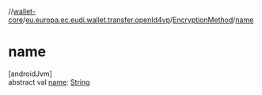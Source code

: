 //[wallet-core](../../../index.md)/[eu.europa.ec.eudi.wallet.transfer.openId4vp](../index.md)/[EncryptionMethod](index.md)/[name](name.md)

# name

[androidJvm]\
abstract val [name](name.md): [String](https://kotlinlang.org/api/latest/jvm/stdlib/kotlin/-string/index.html)
